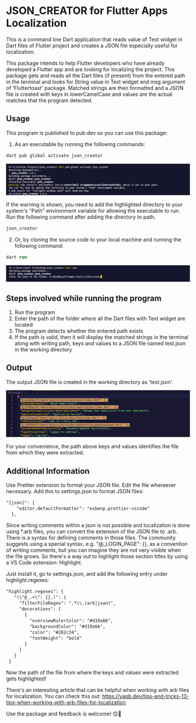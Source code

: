 # JSON_CREATOR for Flutter Apps Localization

This is a command line Dart application that reads value of Text widget in Dart files
of Flutter project and creates a JSON file especially useful for localization.

This package intends to help Flutter developers who have already developed
a Flutter app and are looking for localizing the project. This package gets
and reads all the Dart files (if present) from the entered path in the terminal
and looks for String value in Text widget and msg argument of 'Fluttertoast' package. Matched
strings are then formatted and a JSON file is created with keys in lowerCamelCase and
values are the actual matches that the program detected.

## Usage

This program is published to pub.dev so you can use this package:

1. As an executable by running the following commands:

```ps
dart pub global activate json_creator
```

<img src="https://github.com/rijalsandeshraj/json_creator/raw/main/screenshots/path_warning.png" />

If the warning is shown, you need to add the highlighted directory to your system's "Path"
environment variable for allowing the executable to run. Run the following command after adding
the directory to path.

```ps
json_creator
```

2. Or, by cloning the source code to your local machine and running the following command:

```ps
dart run
```

<img src="https://github.com/rijalsandeshraj/json_creator/raw/main/screenshots/get_started.png" />

## Steps involved while running the program

1. Run the program
2. Enter the path of the folder where all the Dart files with Text widget are located
3. The program detects whether the entered path exists
4. If the path is valid, then it will display the matched strings in the terminal along
   with writing path, keys and values to a JSON file named test.json in the working directory

## Output

The output JSON file is created in the working directory as 'test.json'.

<img src="https://github.com/rijalsandeshraj/json_creator/raw/main/screenshots/output.png" />

For your convenience, the path above keys and values identifies the file from which
they were extracted.

## Additional Information

Use Prettier extension to format your JSON file. Edit the file whereever necessary. Add this
to settings.json to format JSON files:

```console
"[json]": {
    "editor.defaultFormatter": "esbenp.prettier-vscode"
  },
```

Since writing comments within a json is not possible and localization is done using \*.arb files,
you can convert the extension of the JSON file to .arb. There is a syntax for defining comments in
those files. The community suggests using a special syntax, e.g. "@\_LOGIN_PAGE": {}, as a convention
of writing comments, but you can imagine they are not very visible when the file grows. So there's a
way out to highlight those section titles by using a VS Code extension: Highlight.

Just install it, go to settings.json, and add the following entry under highlight.regexes:

```console
"highlight.regexes": {
   "(\"@_.+\": {},)": {
     "filterFileRegex": ".*\\.(arb|json)",
     "decorations": [
       {
         "overviewRulerColor": "#d19a66",
         "backgroundColor": "#d19a66",
         "color": "#282c34",
         "fontWeight": "bold"
       }
     ]
   }
 }
```

Now the path of the file from where the keys and values were extracted gets highlighted!

There's an interesting article that can be helpful when working with arb files for localization. You
can check this out:
https://yapb.dev/tips-and-tricks-13-tips-when-working-with-arb-files-for-localization

Use the package and feedback is welcome! :blush::sparkling_heart:
